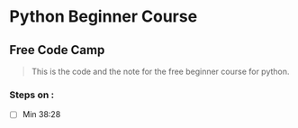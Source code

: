 # Python Beginner Course
## Free Code Camp
> This is the code and the note for the free beginner course for python.

### Steps on :
- [ ] Min 38:28
